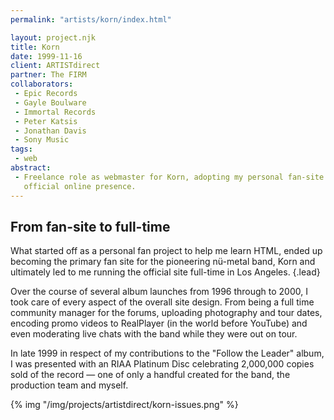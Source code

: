 ```yaml
---
permalink: "artists/korn/index.html"

layout: project.njk
title: Korn
date: 1999-11-16
client: ARTISTdirect
partner: The FIRM
collaborators:
 - Epic Records
 - Gayle Boulware
 - Immortal Records
 - Peter Katsis
 - Jonathan Davis
 - Sony Music
tags: 
 - web
abstract:
 - Freelance role as webmaster for Korn, adopting my personal fan-site as their
   official online presence.
---
```


## From fan-site to full-time

What started off as a personal fan project to help me learn HTML, ended up
becoming the  primary fan site for the pioneering nü-metal band, Korn and
ultimately led to me running the official site full-time in Los Angeles. {.lead}

Over the course of several album launches from 1996 through to 2000, I took care
of every aspect of the overall site design. From being a full time community
manager for the forums, uploading photography and tour dates, encoding promo
videos to RealPlayer (in the world before YouTube) and even moderating live
chats with the band while they were out on tour.

In late 1999 in respect of my contributions to the "Follow the Leader" album, I
was presented with an RIAA Platinum Disc celebrating 2,000,000 copies sold of
the record — one of only a handful created for the band, the production team and
myself.

{% img "/img/projects/artistdirect/korn-issues.png" %}
